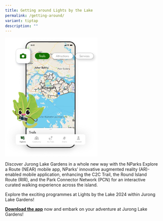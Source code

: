 ```yaml
---
title: Getting around Lights by the Lake
permalink: /getting-around/
variant: tiptap
description: ""
---
```

<p></p>
<div class="isomer-image-wrapper">
<img style="width: 60%;" height="auto" width="100%" alt="" src="/images/Activities/NEAR_app.png">
</div>
<p>Discover Jurong Lake Gardens in a whole new way with the NParks Explore
a Route (NEAR) mobile app, NParks’ innovative augmented reality (AR)-enabled
mobile application, enhancing the C2C Trail, the Round Island Route (RIR),
and the Park Connector Network (PCN) for an interactive curated walking
experience across the island.</p>
<p>Explore the exciting programmes at Lights by the Lake 2024 within Jurong
Lake Gardens!</p>
<p><strong><a href="https://near.nparks.gov.sg/" rel="noopener nofollow" target="_blank">Download the app</a></strong> now
and embark on your adventure at Jurong Lake Gardens!</p>